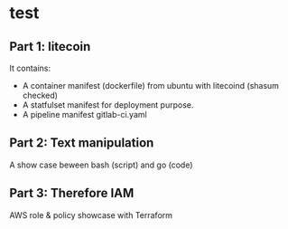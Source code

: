 # test

## Part 1: litecoin 
It contains:
- A container manifest (dockerfile) from ubuntu with litecoind (shasum checked)
- A statfulset manifest for deployment purpose.
- A pipeline manifest gitlab-ci.yaml

## Part 2: Text manipulation
A show case beween bash (script) and go (code)


## Part 3: Therefore IAM
AWS role & policy showcase with Terraform
